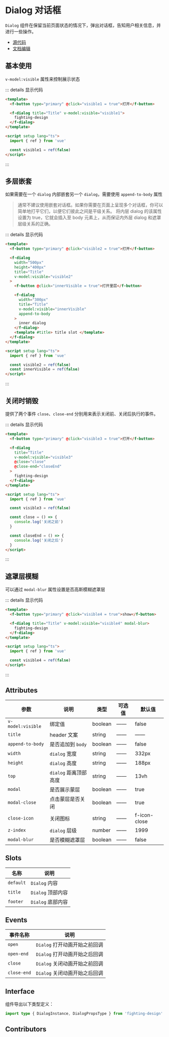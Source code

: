 # Dialog 对话框

`Dialog` 组件在保留当前页面状态的情况下，弹出对话框，告知用户相关信息，并进行一些操作。

- [源代码](https://github.com/FightingDesign/fighting-design/tree/master/packages/fighting-design/dialog)
- [文档编辑](https://github.com/FightingDesign/fighting-design/blob/master/docs/docs/components/dialog.md)

## 基本使用

`v-model:visible` 属性来控制展示状态

<demo1-vue />

::: details 显示代码

```html
<template>
  <f-button type="primary" @click="visible1 = true">打开</f-button>

  <f-dialog title="Title" v-model:visible="visible1">
    fighting-design
  </f-dialog>
</template>

<script setup lang="ts">
  import { ref } from 'vue'

  const visible1 = ref(false)
</script>
```

:::

## 多层嵌套

如果需要在一个 `dialog` 内部嵌套另一个 `dialog`，需要使用 `append-to-body` 属性

> 通常不建议使用嵌套对话框。如果你需要在页面上呈现多个对话框，你可以简单地打平它们，以便它们彼此之间是平级关系。 将内层 dialog 的该属性设置为 true，它就会插入至 body 元素上，从而保证内外层 dialog 和遮罩层级关系的正确。

<demo2-vue />

::: details 显示代码

```html
<template>
  <f-button type="primary" @click="visible2 = true">打开</f-button>

  <f-dialog
    width="500px"
    height="400px"
    title="Title"
    v-model:visible="visible2"
  >
    <f-button @click="innerVisible = true">打开里层</f-button>

    <f-dialog
      width="300px"
      title="Title"
      v-model:visible="innerVisible"
      append-to-body
    >
      inner dialog
    </f-dialog>
    <template #title> title slot </template>
  </f-dialog>
</template>

<script setup lang="ts">
  import { ref } from 'vue'

  const visible2 = ref(false)
  const innerVisible = ref(false)
</script>
```

:::

## 关闭时销毁

提供了两个事件 `close`、`close-end` 分别用来表示关闭前、关闭后执行的事件。

<demo3-vue />

::: details 显示代码

```html
<template>
  <f-button type="primary" @click="visible3 = true">打开</f-button>

  <f-dialog
    title="Title"
    v-model:visible="visible3"
    @close="close"
    @close-end="closeEnd"
  >
    fighting-design
  </f-dialog>
</template>

<script setup lang="ts">
  import { ref } from 'vue'

  const visible3 = ref(false)

  const close = () => {
    console.log('关闭之前')
  }

  const closeEnd = () => {
    console.log('关闭之后')
  }
</script>
```

:::

## 遮罩层模糊

可以通过 `modal-blur` 属性设置是否高斯模糊遮罩层

<demo4-vue />

::: details 显示代码

```html
<template>
  <f-button type="primary" @click="visible4 = true">show</f-button>

  <f-dialog title="Title" v-model:visible="visible4" modal-blur>
    fighting-design
  </f-dialog>
</template>

<script setup lang="ts">
  import { ref } from 'vue'

  const visible4 = ref(false)
</script>
```

:::

## Attributes

| 参数              | 说明                  | 类型    | 可选值 | 默认值       |
| ----------------- | --------------------- | ------- | ------ | ------------ |
| `v-model:visible` | 绑定值                | boolean | ——     | false        |
| `title`           | header 文案           | string  | ——     | ——           |
| `append-to-body`  | 是否追加到 `body`     | boolean | ——     | false        |
| `width`           | `dialog` 宽度         | string  | ——     | 332px        |
| `height`          | `dialog` 高度         | string  | ——     | 188px        |
| `top`             | `dialog` 距离顶部高度 | string  | ——     | 13vh         |
| `modal`           | 是否展示蒙层          | boolean | ——     | true         |
| `modal-close`     | 点击蒙层是否关闭      | boolean | ——     | true         |
| `close-icon`      | 关闭图标              | string  | ——     | f-icon-close |
| `z-index`         | `dialog` 层级         | number  | ——     | 1999         |
| `modal-blur`      | 是否模糊遮罩层        | boolean | ——     | false        |

## Slots

| 名称      | 说明              |
| --------- | ----------------- |
| `default` | `Dialog` 内容     |
| `title`   | `Dialog` 顶部内容 |
| `footer`  | `Dialog` 底部内容 |

## Events

| 事件名称    | 说明                          |
| ----------- | ----------------------------- |
| `open`      | `Dialog` 打开动画开始之前回调 |
| `open-end`  | `Dialog` 打开动画开始之后回调 |
| `close`     | `Dialog` 关闭动画开始之前回调 |
| `close-end` | `Dialog` 关闭动画开始之后回调 |

## Interface

组件导出以下类型定义：

```ts
import type { DialogInstance, DialogPropsType } from 'fighting-design'
```

## Contributors

<a href="https://github.com/Tyh2001" target="_blank">
  <f-avatar round src="https://avatars.githubusercontent.com/u/73180970?v=4" />
</a>

<a href="https://github.com/wmasfoe" target="_blank">
  <f-avatar round src="https://avatars.githubusercontent.com/u/61968242?v=4" />
</a>

<a href="https://github.com/wmasfoe" target="_blank">
  <f-avatar round src="https://avatars.githubusercontent.com/u/40457081?v=4" />
</a>

<script setup>
  import { ref } from 'vue'
  import demo1Vue from './_demos/dialog/demo1.vue'
  import demo2Vue from './_demos/dialog/demo2.vue'
  import demo3Vue from './_demos/dialog/demo3.vue'
  import demo4Vue from './_demos/dialog/demo4.vue'
</script>
